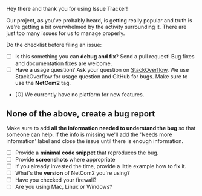Hey there and thank you for using Issue Tracker!

Our project, as you've probably heard, is getting really popular and truth is we're getting a bit overwhelmed by the activity surrounding it. There are just too many issues for us to manage properly.

Do the checklist before filing an issue:

- [ ] Is this something you can **debug and fix**? Send a pull request! Bug fixes and documentation fixes are welcome.
- [ ] Have a usage question? Ask your question on [StackOverflow](http://stackoverflow.com). We use StackOverflow for usage question and GitHub for bugs. Make sure to use the __NetCom2__ tag.
- [O] We currently have no platform for new features.


None of the above, create a bug report
------------------------------------------------------------------

Make sure to add **all the information needed to understand the bug** so that someone can help. If the info is missing we'll add the 'Needs more information' label and close the issue until there is enough information.

- [ ] Provide a **minimal code snippet** that reproduces the bug.
- [ ] Provide **screenshots** where appropriate
- [ ] If you already invested the time, provide a little example how to fix it.
- [ ] What's the **version** of NetCom2 you're using?
- [ ] Have you checked your firewall?
- [ ] Are you using Mac, Linux or Windows?
